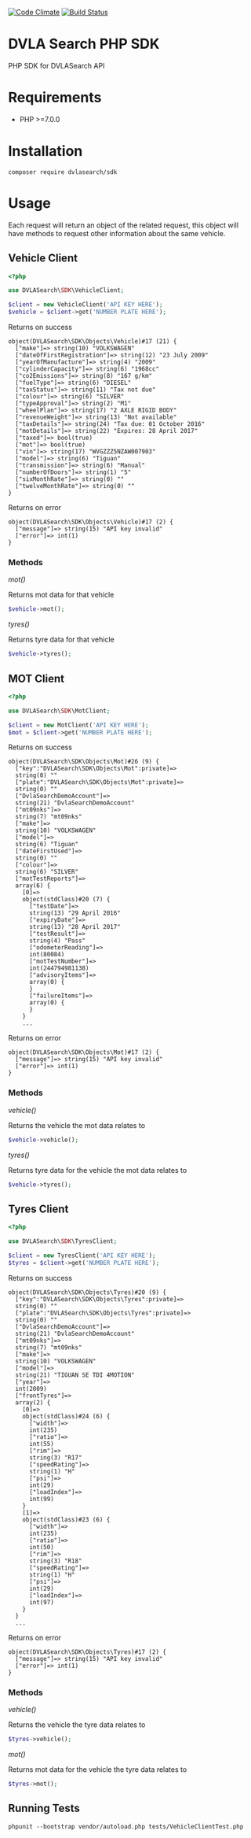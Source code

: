 [![Code Climate](https://codeclimate.com/github/connorjburton/dvla-search/badges/gpa.svg)](https://codeclimate.com/github/connorjburton/dvla-search)
[![Build Status](https://travis-ci.org/connorjburton/dvla-search.svg?branch=master)](https://travis-ci.org/connorjburton/dvla-search)

# DVLA Search PHP SDK
PHP SDK for DVLASearch API

# Requirements

* PHP >=7.0.0

# Installation

`composer require dvlasearch/sdk`

# Usage

Each request will return an object of the related request, this object will have methods to request other information about the same vehicle.

## Vehicle Client

```php
<?php

use DVLASearch\SDK\VehicleClient;

$client = new VehicleClient('API KEY HERE');
$vehicle = $client->get('NUMBER PLATE HERE');
```

Returns on success

```
object(DVLASearch\SDK\Objects\Vehicle)#17 (21) {
  ["make"]=> string(10) "VOLKSWAGEN"
  ["dateOfFirstRegistration"]=> string(12) "23 July 2009"
  ["yearOfManufacture"]=> string(4) "2009"
  ["cylinderCapacity"]=> string(6) "1968cc"
  ["co2Emissions"]=> string(8) "167 g/km"
  ["fuelType"]=> string(6) "DIESEL"
  ["taxStatus"]=> string(11) "Tax not due"
  ["colour"]=> string(6) "SILVER"
  ["typeApproval"]=> string(2) "M1"
  ["wheelPlan"]=> string(17) "2 AXLE RIGID BODY"
  ["revenueWeight"]=> string(13) "Not available"
  ["taxDetails"]=> string(24) "Tax due: 01 October 2016"
  ["motDetails"]=> string(22) "Expires: 28 April 2017"
  ["taxed"]=> bool(true)
  ["mot"]=> bool(true)
  ["vin"]=> string(17) "WVGZZZ5NZAW007903"
  ["model"]=> string(6) "Tiguan"
  ["transmission"]=> string(6) "Manual"
  ["numberOfDoors"]=> string(1) "5"
  ["sixMonthRate"]=> string(0) ""
  ["twelveMonthRate"]=> string(0) ""
}
```

Returns on error

```
object(DVLASearch\SDK\Objects\Vehicle)#17 (2) {
  ["message"]=> string(15) "API key invalid"
  ["error"]=> int(1)
}
```

### Methods

_mot()_

Returns mot data for that vehicle

```php
$vehicle->mot();
```

_tyres()_

Returns tyre data for that vehicle

```php
$vehicle->tyres();
```

## MOT Client

```php
<?php

use DVLASearch\SDK\MotClient;

$client = new MotClient('API KEY HERE');
$mot = $client->get('NUMBER PLATE HERE');
```

Returns on success

```
object(DVLASearch\SDK\Objects\Mot)#26 (9) {
  ["key":"DVLASearch\SDK\Objects\Mot":private]=>
  string(0) ""
  ["plate":"DVLASearch\SDK\Objects\Mot":private]=>
  string(0) ""
  ["DvlaSearchDemoAccount"]=>
  string(21) "DvlaSearchDemoAccount"
  ["mt09nks"]=>
  string(7) "mt09nks"
  ["make"]=>
  string(10) "VOLKSWAGEN"
  ["model"]=>
  string(6) "Tiguan"
  ["dateFirstUsed"]=>
  string(0) ""
  ["colour"]=>
  string(6) "SILVER"
  ["motTestReports"]=>
  array(6) {
    [0]=>
    object(stdClass)#20 (7) {
      ["testDate"]=>
      string(13) "29 April 2016"
      ["expiryDate"]=>
      string(13) "28 April 2017"
      ["testResult"]=>
      string(4) "Pass"
      ["odometerReading"]=>
      int(80084)
      ["motTestNumber"]=>
      int(244794981138)
      ["advisoryItems"]=>
      array(0) {
      }
      ["failureItems"]=>
      array(0) {
      }
    }
    ...
```

Returns on error

```
object(DVLASearch\SDK\Objects\Mot)#17 (2) {
  ["message"]=> string(15) "API key invalid"
  ["error"]=> int(1)
}
```

### Methods

_vehicle()_

Returns the vehicle the mot data relates to

```php
$vehicle->vehicle();
```

_tyres()_

Returns tyre data for the vehicle the mot data relates to

```php
$vehicle->tyres();
```

## Tyres Client

```php
<?php

use DVLASearch\SDK\TyresClient;

$client = new TyresClient('API KEY HERE');
$tyres = $client->get('NUMBER PLATE HERE');
```

Returns on success

```
object(DVLASearch\SDK\Objects\Tyres)#20 (9) {
  ["key":"DVLASearch\SDK\Objects\Tyres":private]=>
  string(0) ""
  ["plate":"DVLASearch\SDK\Objects\Tyres":private]=>
  string(0) ""
  ["DvlaSearchDemoAccount"]=>
  string(21) "DvlaSearchDemoAccount"
  ["mt09nks"]=>
  string(7) "mt09nks"
  ["make"]=>
  string(10) "VOLKSWAGEN"
  ["model"]=>
  string(21) "TIGUAN SE TDI 4MOTION"
  ["year"]=>
  int(2009)
  ["frontTyres"]=>
  array(2) {
    [0]=>
    object(stdClass)#24 (6) {
      ["width"]=>
      int(235)
      ["ratio"]=>
      int(55)
      ["rim"]=>
      string(3) "R17"
      ["speedRating"]=>
      string(1) "H"
      ["psi"]=>
      int(29)
      ["loadIndex"]=>
      int(99)
    }
    [1]=>
    object(stdClass)#23 (6) {
      ["width"]=>
      int(235)
      ["ratio"]=>
      int(50)
      ["rim"]=>
      string(3) "R18"
      ["speedRating"]=>
      string(1) "H"
      ["psi"]=>
      int(29)
      ["loadIndex"]=>
      int(97)
    }
  }
  ...
```

Returns on error

```
object(DVLASearch\SDK\Objects\Tyres)#17 (2) {
  ["message"]=> string(15) "API key invalid"
  ["error"]=> int(1)
}
```

### Methods

_vehicle()_

Returns the vehicle the tyre data relates to

```php
$tyres->vehicle();
```

_mot()_

Returns mot data for the vehicle the tyre data relates to

```php
$tyres->mot();
```

## Running Tests

`phpunit --bootstrap vendor/autoload.php tests/VehicleClientTest.php`
